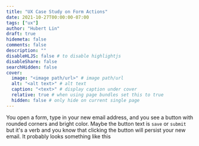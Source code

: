 ```yaml
---
title: "UX Case Study on Form Actions"
date: 2021-10-27T00:00:00-07:00
tags: ["ux"]
author: "Hubert Lin"
draft: true
hidemeta: false
comments: false
description: ""
disableHLJS: false # to disable highlightjs
disableShare: false
searchHidden: false
cover:
  image: "<image path/url>" # image path/url
  alt: "<alt text>" # alt text
  caption: "<text>" # display caption under cover
  relative: true # when using page bundles set this to true
  hidden: false # only hide on current single page
---
```


You open a form, type in your new email address, and you see a button with
rounded corners and bright color. Maybe the button text is `save` or `submit`
but it's a verb and you know that clicking the button will persist your new
email. It probably looks something like this
